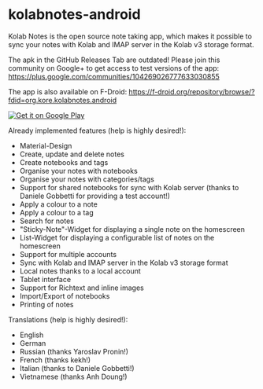 # kolabnotes-android
Kolab Notes is the open source note taking app, which makes it possible to sync your notes with Kolab and IMAP server in the Kolab v3 storage format.

The apk in the GitHub Releases Tab are outdated! Please join this community on Google+ to get access to test versions of the app: https://plus.google.com/communities/104269026777633030855

The app is also available on F-Droid: https://f-droid.org/repository/browse/?fdid=org.kore.kolabnotes.android

<a href="https://play.google.com/store/apps/details?id=org.kore.kolabnotes.android">
  <img alt="Get it on Google Play"
       src="https://developer.android.com/images/brand/en_generic_rgb_wo_45.png" />
</a>

Already implemented features (help is highly desired!):
 * Material-Design
 * Create, update and delete notes
 * Create notebooks and tags
 * Organise your notes with notebooks
 * Organise your notes with categories/tags
 * Support for shared notebooks for sync with Kolab server (thanks to Daniele Gobbetti for providing a test account!)
 * Apply a colour to a note 
 * Apply a colour to a tag
 * Search for notes
 * "Sticky-Note"-Widget for displaying a single note on the homescreen
 * List-Widget for displaying a configurable list of notes on the homescreen
 * Support for multiple accounts
 * Sync with Kolab and IMAP server in the Kolab v3 storage format
 * Local notes thanks to a local account
 * Tablet interface
 * Support for Richtext and inline images
 * Import/Export of notebooks
 * Printing of notes

Translations (help is highly desired!):
 * English
 * German
 * Russian (thanks Yaroslav Pronin!)
 * French (thanks kekh!)
 * Italian (thanks to Daniele Gobbetti!)
 * Vietnamese (thanks Anh Doung!)
